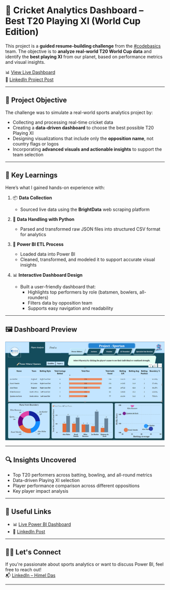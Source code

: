 # 🏏 Cricket Analytics Dashboard – Best T20 Playing XI (World Cup Edition)

This project is a **guided resume-building challenge** from the [#codebasics](https://www.linkedin.com/company/codebasics/) team. The objective is to **analyze real-world T20 World Cup data** and identify the **best playing XI** from our planet, based on performance metrics and visual insights.

📊 [View Live Dashboard](https://app.powerbi.com/view?r=eyJrIjoiZGU0YWQxNzEtMDg5NC00OTlmLWJjOTItZWZiNDMxYzg0YmNlIiwidCI6ImM2ZTU0OWIzLTVmNDUtNDAzMi1hYWU5LWQ0MjQ0ZGM1YjJjNCJ9)  
🔗 [LinkedIn Project Post](https://www.linkedin.com/feed/update/urn:li:activity:7071717862347845632/)

---

## 🎯 Project Objective

The challenge was to simulate a real-world sports analytics project by:

- Collecting and processing real-time cricket data
- Creating a **data-driven dashboard** to choose the best possible T20 Playing XI
- Designing visualizations that include only the **opposition name**, not country flags or logos
- Incorporating **advanced visuals and actionable insights** to support the team selection

---

## 🧠 Key Learnings

Here’s what I gained hands-on experience with:

1. 📦 **Data Collection**  
   - Sourced live data using the **BrightData** web scraping platform

2. 🐍 **Data Handling with Python**  
   - Parsed and transformed raw JSON files into structured CSV format for analytics

3. 🔄 **Power BI ETL Process**  
   - Loaded data into Power BI  
   - Cleaned, transformed, and modeled it to support accurate visual insights

4. 📊 **Interactive Dashboard Design**  
   - Built a user-friendly dashboard that:
     - Highlights top performers by role (batsmen, bowlers, all-rounders)
     - Filters data by opposition team
     - Supports easy navigation and readability

---

## 🖼️ Dashboard Preview


![Dashboard Preview](Necessary_Files/Dashboard%201.png)

---


## 🔍 Insights Uncovered

- Top T20 performers across batting, bowling, and all-round metrics
- Data-driven Playing XI selection
- Player performance comparison across different oppositions
- Key player impact analysis

---

## 📎 Useful Links

- 📊 [Live Power BI Dashboard](https://app.powerbi.com/view?r=eyJrIjoiZGU0YWQxNzEtMDg5NC00OTlmLWJjOTItZWZiNDMxYzg0YmNlIiwidCI6ImM2ZTU0OWIzLTVmNDUtNDAzMi1hYWU5LWQ0MjQ0ZGM1YjJjNCJ9)
- 🔗 [LinkedIn Post](https://www.linkedin.com/feed/update/urn:li:activity:7071717862347845632/)
---

## 🙋‍♂️ Let's Connect

If you're passionate about sports analytics or want to discuss Power BI, feel free to reach out!  
📬 [LinkedIn – Himel Das](https://www.linkedin.com/in/dashimel/)

---
